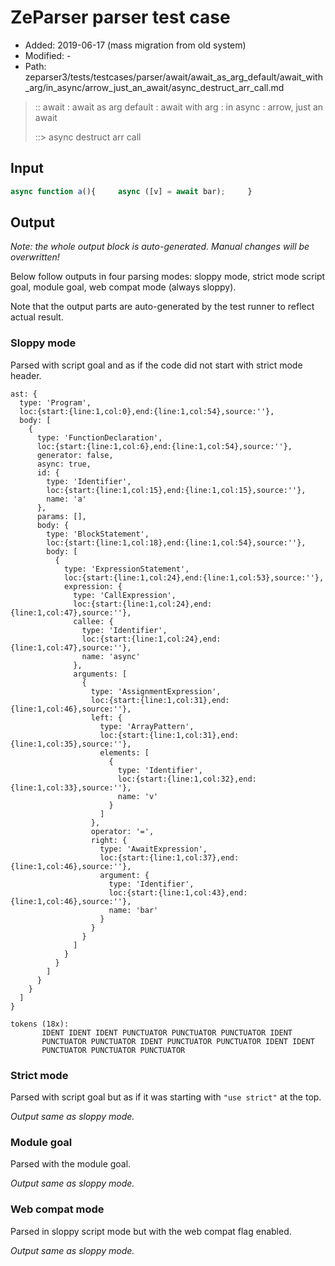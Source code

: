 # ZeParser parser test case

- Added: 2019-06-17 (mass migration from old system)
- Modified: -
- Path: zeparser3/tests/testcases/parser/await/await_as_arg_default/await_with_arg/in_async/arrow_just_an_await/async_destruct_arr_call.md

> :: await : await as arg default : await with arg : in async : arrow, just an await
>
> ::> async destruct arr call

## Input

`````js
async function a(){     async ([v] = await bar);     }
`````

## Output

_Note: the whole output block is auto-generated. Manual changes will be overwritten!_

Below follow outputs in four parsing modes: sloppy mode, strict mode script goal, module goal, web compat mode (always sloppy).

Note that the output parts are auto-generated by the test runner to reflect actual result.

### Sloppy mode

Parsed with script goal and as if the code did not start with strict mode header.

`````
ast: {
  type: 'Program',
  loc:{start:{line:1,col:0},end:{line:1,col:54},source:''},
  body: [
    {
      type: 'FunctionDeclaration',
      loc:{start:{line:1,col:6},end:{line:1,col:54},source:''},
      generator: false,
      async: true,
      id: {
        type: 'Identifier',
        loc:{start:{line:1,col:15},end:{line:1,col:15},source:''},
        name: 'a'
      },
      params: [],
      body: {
        type: 'BlockStatement',
        loc:{start:{line:1,col:18},end:{line:1,col:54},source:''},
        body: [
          {
            type: 'ExpressionStatement',
            loc:{start:{line:1,col:24},end:{line:1,col:53},source:''},
            expression: {
              type: 'CallExpression',
              loc:{start:{line:1,col:24},end:{line:1,col:47},source:''},
              callee: {
                type: 'Identifier',
                loc:{start:{line:1,col:24},end:{line:1,col:47},source:''},
                name: 'async'
              },
              arguments: [
                {
                  type: 'AssignmentExpression',
                  loc:{start:{line:1,col:31},end:{line:1,col:46},source:''},
                  left: {
                    type: 'ArrayPattern',
                    loc:{start:{line:1,col:31},end:{line:1,col:35},source:''},
                    elements: [
                      {
                        type: 'Identifier',
                        loc:{start:{line:1,col:32},end:{line:1,col:33},source:''},
                        name: 'v'
                      }
                    ]
                  },
                  operator: '=',
                  right: {
                    type: 'AwaitExpression',
                    loc:{start:{line:1,col:37},end:{line:1,col:46},source:''},
                    argument: {
                      type: 'Identifier',
                      loc:{start:{line:1,col:43},end:{line:1,col:46},source:''},
                      name: 'bar'
                    }
                  }
                }
              ]
            }
          }
        ]
      }
    }
  ]
}

tokens (18x):
       IDENT IDENT IDENT PUNCTUATOR PUNCTUATOR PUNCTUATOR IDENT
       PUNCTUATOR PUNCTUATOR IDENT PUNCTUATOR PUNCTUATOR IDENT IDENT
       PUNCTUATOR PUNCTUATOR PUNCTUATOR
`````

### Strict mode

Parsed with script goal but as if it was starting with `"use strict"` at the top.

_Output same as sloppy mode._

### Module goal

Parsed with the module goal.

_Output same as sloppy mode._

### Web compat mode

Parsed in sloppy script mode but with the web compat flag enabled.

_Output same as sloppy mode._
